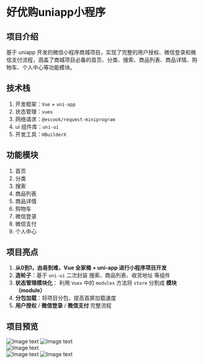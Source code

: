 # 好优购uniapp小程序 

## 项目介绍

基于 uniapp 开发的微信小程序商城项目，实现了完整的用户授权、微信登录和微信支付流程，涵盖了商城项目必备的首页、分类、搜索、商品列表、商品详情、购物车、个人中心等功能模块。

## 技术栈

1. 开发框架：`Vue` + `uni-app`
2. 状态管理：`vuex`
3. 网络请求：`@escook/request-miniprogram`
4. ui 组件库：`uni-ui`
5. 开发工具：`HBuilderX`

## 功能模块

1. 首页
2. 分类
3. 搜索
4. 商品列表
5. 商品详情
6. 购物车
7. 微信登录
8. 微信支付
9. 个人中心

## 项目亮点

1. **从0到1，由易到难，Vue 全家桶 + uni-app 进行小程序项目开发**
2. **造轮子**：基于 `uni-ui` 二次封装 搜索、商品列表、收货地址 等组件
3. **状态管理模块化**： 利用 `Vuex` 中的 `modules` 方法将 `store` 分割成 **模块（module）**
4. **分包加载**：将项目分包，提高首屏加载速度
5. **用户授权** / **微信登录** / **微信支付** 完整流程

## 项目预览
![Image text](https://github.com/xudji/Excellent-shop-uniapp-mini-program/blob/main/static/%E9%A1%B9%E7%9B%AE%E6%88%AA%E5%9B%BE1.png) 
![Image text](https://github.com/xudji/Excellent-shop-uniapp-mini-program/blob/main/static/%E9%A1%B9%E7%9B%AE%E6%88%AA%E5%9B%BE2.png)  
![Image text](https://github.com/xudji/Excellent-shop-uniapp-mini-program/blob/main/static/%E9%A1%B9%E7%9B%AE%E6%88%AA%E5%9B%BE3.png)  
![Image text](https://github.com/xudji/Excellent-shop-uniapp-mini-program/blob/main/static/%E9%A1%B9%E7%9B%AE%E6%88%AA%E5%9B%BE4.png) 
![Image text](https://github.com/xudji/Excellent-shop-uniapp-mini-program/blob/main/static/%E9%A1%B9%E7%9B%AE%E6%88%AA%E5%9B%BE5.png)
